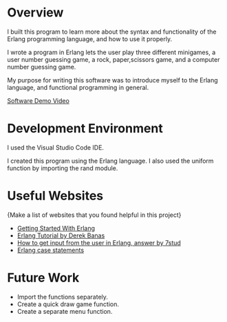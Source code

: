 # Overview

I built this program to learn more about the syntax and functionality of the Erlang programming language, and how to use it properly.

I wrote a program in Erlang lets the user play three different minigames, a user number guessing game, a rock, paper,scissors game, and a computer number guessing game.

My purpose for writing this software was to introduce myself to the Erlang language, and functional programming in general.

[Software Demo Video](http://youtube.link.goes.here)

# Development Environment

I used the Visual Studio Code IDE.

I created this program using the Erlang language. I also used the uniform function by importing the rand module.

# Useful Websites

{Make a list of websites that you found helpful in this project}

- [Getting Started With Erlang](https://erlang.org/documentation/doc-5.3/doc/getting_started/getting_started.html)
- [Erlang Tutorial by Derek Banas](https://www.youtube.com/watch?v=IEhwc2q1zG4)
- [How to get input from the user in Erlang, answer by 7stud](https://stackoverflow.com/questions/50109119/how-to-accept-input-from-user-console-in-erlang)
- [Erlang case statements](https://www.tutorialspoint.com/erlang/erlang_case_statements.htm)

# Future Work

- Import the functions separately.
- Create a quick draw game function.
- Create a separate menu function.

